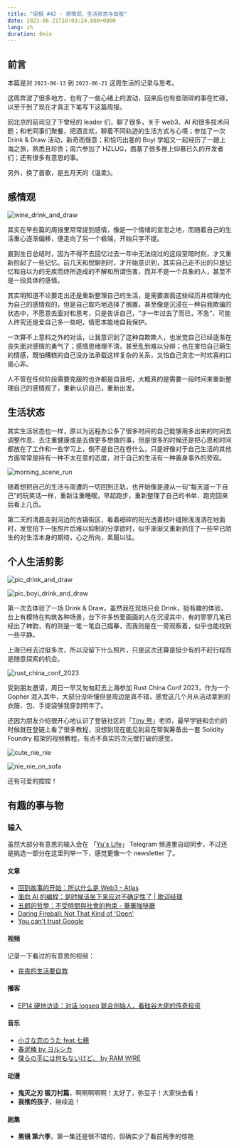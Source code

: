 ```yaml
---
title: "周报 #42 - 感情观、生活状态与自我"
date: 2023-06-21T10:03:24.000+0800
lang: zh
duration: 6min
---
```




## 前言

本篇是对 `2023-06-13` 到 `2023-06-21` 这周生活的记录与思考。

这周奔波了很多地方，也有了一些心绪上的波动，回来后也有些琐碎的事在忙碌，以至于到了现在才真正下笔写下这篇周报。

回北京的前司见了下曾经的 leader 们，聊了很多，关于 web3、AI 和很多技术问题；和老同事们聚餐，把酒言欢，聊着不同轨迹的生活方式与心境；参加了一次 Drink & Draw 活动，新奇而惬意；和恰巧出差的 Boyi 学姐又一起经历了一趟上海之旅，熟悉且珍贵；周六参加了 HZLUG，面基了很多推上仰慕已久的开发者们；还有很多有意思的事。

另外，换了首歌，是五月天的《温柔》。

## 感情观

![wine_drink_and_draw](https://image.pseudoyu.com/images/wine_drink_and_draw.jpg)

其实在早些篇的周报里常常提到感情，像是一个情绪的宣泄之地，而随着自己的生活重心逐渐偏移，便走向了另一个极端，开始只字不提。

直到生日总结时，因为不得不去回忆过去一年中无法绕过的这段至暗时刻，才又重新捡起了一些记忆。前几天和倪聊到时，才开始意识到，其实自己走不出的只是记忆和自以为的无疾而终所造成的不解和所谓伤害，而并不是一个具象的人，甚至不是一段具体的感情。

其实明知道不论要走出还是重新整理自己的生活，是需要直面这些经历并梳理内化为自己的感情观的，但是自己取巧地选择了搁置，甚至像是沉浸在一种自我欺骗的状态中，不愿意去面对和思考，只是告诉自己，“才一年过去了而已，不急”，可能人终究还是爱自己多一些吧，情愿本能地自我保护。

一次算不上意料之外的对话，让我意识到了这种自欺欺人，也发觉自己已经逐渐在丧失面对感情的勇气了；感情思绪理不清，甚至乱到难以分辨；也在害怕自己萌生的情感，既怕糟糕的自己没办法承载这样复杂的关系，又怕自己贪恋一时欢喜的口是心非。

人不管在任何阶段需要克服的也许都是自我吧，大概真的是需要一段时间来重新整理自己的感情观了，重新认识自己，重新出发。

## 生活状态

其实生活状态也一样，原以为远程办公多了很多时间的自己能够用多出来的时间去调整作息、去注重健康或是去做更多想做的事，但是很多的时候还是把心思和时间都放在了工作和一些学习上，倒不是自己在卷什么，只是好像对于自己生活的其他方面常常是持有一种不太在意的态度，对于自己的生活有一种置身事外的旁观。

![morning_scene_run](https://image.pseudoyu.com/images/morning_scene_run.jpg)

随着想把自己的生活与周遭的一切回到正轨，也开始像是遵从一句“每天遛一下自己”的玩笑话一样，重新注重睡眠，早起跑步，重新整理了自己的书单、跑完回来后看上几页。

第二天的清晨走到河边的古镇街区，看着细碎的阳光透着枝叶缝隙浅浅洒在地面时，发觉拍下一张照片后难以抑制的分享欲时，似乎渐渐又重新抓住了一些早已陌生的对生活本身的期待，心之所向，素履以往。

## 个人生活剪影

![pic_drink_and_draw](https://image.pseudoyu.com/images/pic_drink_and_draw.jpg)

![pic_boyi_drink_and_draw](https://image.pseudoyu.com/images/pic_boyi_drink_and_draw.jpg)

第一次去体验了一场 Drink & Draw，虽然我在现场只会 Drink，挺有趣的体验，台上有模特在构筑各种场景，台下许多热爱画画的人在沉浸其中，有的寥寥几笔已经出了神韵，有的则是一笔一笔自己描摹，而我则是在一旁观察着，似乎也能找到一些平静。

上海已经去过挺多次，所以没留下什么照片，只是这次还算是挺少有的不赶行程而是随意探索的机会。

![rust_china_conf_2023](https://image.pseudoyu.com/images/rust_china_conf_2023.jpg)

受到朋友邀请，周日一早又匆匆赶去上海参加 Rust China Conf 2023，作为一个 Gopher 混入其中，大部分没听懂但是周边是真不错，感觉这几个月从活动拿到的衣服、包、手提袋够我穿到明年了。

还因为朋友介绍很开心地认识了登链社区的「[Tiny 熊](https://twitter.com/tinyxiong_eth)」老师，最早学链和合约的时候就在登链上看了很多教程，没想到现在能见到且在帮我筹备出一套 Solidity Foundry 框架的视频教程，有点不真实的次元壁打破的感觉。

![cute_nie_nie](https://image.pseudoyu.com/images/cute_nie_nie.jpg)

![nie_nie_on_sofa](https://image.pseudoyu.com/images/nie_nie_on_sofa.jpg)

还有可爱的捏捏！

## 有趣的事与物

### 输入

虽然大部分有意思的输入会在 「[Yu's Life](https://t.me/pseudoyulife)」 Telegram 频道里自动同步，不过还是挑选一部分在这里列举一下，感觉更像一个 newsletter 了。

#### 文章

- [回到故事的开始：所以什么是 Web3 - Atlas](https://atlas-thinking.xlog.app/what-is-web3)
- [面向 AI 的编程：是时候该坐下来应对不确定性了 | 歌词经理](https://quail.ink/lyric/p/programming-for-ai)
- [五郎的哲學：不受時間與社會的拘束 - 華華咖啡廳](https://www.hyafee.com/2023/06/no-limits.html)
- [Daring Fireball: Not That Kind of 'Open'](https://daringfireball.net/linked/2023/06/19/not-that-kind-of-open)
- [You can't trust Google](https://world.hey.com/dhh/you-can-t-trust-google-f7d64064)

#### 视频

记录一下看过的有意思的视频：

- [丧丧的生活要自救](https://www.bilibili.com/video/BV1Am4y1e7Bh)

#### 播客

- [EP14 硬地访谈：对话 logseq 联合创始人，看硅谷大佬的传奇投资](https://www.listennotes.com/e/a82865600f64455e956aa110fc597a52)

#### 音乐

- [小さな恋のうた feat.七穂](https://open.spotify.com/track/16FgjLvtKWzDpZxuh4wY9w)
- [春泥棒 by ヨルシカ](https://open.spotify.com/track/1rr2DJOxV0sHXeUXCAz1yf)
- [僕らの手には何もないけど、 by RAM WIRE](https://open.spotify.com/track/5EsGKF1JoqSRNNUbdPzaMK)

#### 动漫

- **鬼灭之刃 锻刀村篇**，啊啊啊啊啊！太好了，弥豆子！大家快去看！
- **我推的孩子**，继续追！

#### 剧集

- **黑镜 第六季**，第一集还是很不错的，但确实少了看前两季的惊艳
